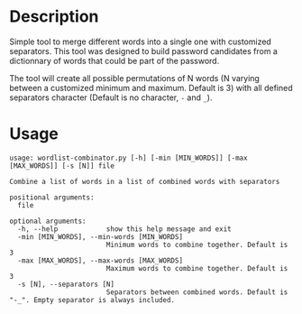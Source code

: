 # Description

Simple tool to merge different words into a single one with customized separators. This tool was designed to build password candidates from a dictionnary of words that could be part of the password.

The tool will create all possible permutations of N words (N varying between a customized minimum and maximum. Default is 3) with all defined separators character (Default is no character, `-` and `_`).

# Usage

```
usage: wordlist-combinator.py [-h] [-min [MIN_WORDS]] [-max [MAX_WORDS]] [-s [N]] file

Combine a list of words in a list of combined words with separators

positional arguments:
  file

optional arguments:
  -h, --help            show this help message and exit
  -min [MIN_WORDS], --min-words [MIN_WORDS]
                        Minimum words to combine together. Default is 3
  -max [MAX_WORDS], --max-words [MAX_WORDS]
                        Maximum words to combine together. Default is 3
  -s [N], --separators [N]
                        Separators between combined words. Default is "-_". Empty separator is always included.

```

